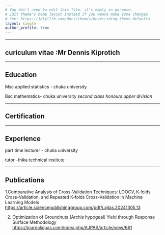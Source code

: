 ```yaml
---
# You don't need to edit this file, it's empty on purpose.
# Edit theme's home layout instead if you wanna make some changes
# See: https://jekyllrb.com/docs/themes/#overriding-theme-defaults
layout: single
author_profile: true
---
```

---
curiculum vitae :Mr Dennis Kiprotich
---
---
Education 
---
Msc applied statistics - chuka university

Bsc mathematics- chuka university *second class honours upper division*

---
Certification
---

---
Experience 
---
part time lecturer - chuka university

tutor -thika technical institute

---
Publications
---
1.Comparative Analysis of Cross-Validation Techniques: LOOCV, K-folds Cross-Validation, and Repeated K-folds Cross-Validation in Machine Learning Models https://article.sciencepublishinggroup.com/pdf/j.ajtas.20241305.13

2. Optimization of Groundnuts (Archis hypogeal) Yield through Response Surface Methodology 
https://journalajpas.com/index.php/AJPAS/article/view/661
